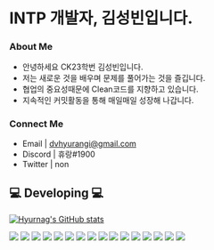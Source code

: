 # INTP 개발자, 김성빈입니다.

### About Me
- 안녕하세요 CK23학번 김성빈입니다.
- 저는 새로운 것을 배우며 문제를 풀어가는 것을 즐깁니다.
- 협업의 중요성때문에 Clean코드를 지향하고 있습니다.
- 지속적인 커밋활동을 통해 매일매일 성장해 나갑니다.

### Connect Me
- Email | dvhyurangi@gmail.com
- Discord | 휴랑#1900
- Twitter | non


## 💻 Developing 💻
 
[![Hyurnag's GitHub stats](https://github-readme-stats.vercel.app/api?username=Hyurang&theme=dark&count_private=true&show_icons=true)](https://github.com/Hyurang/) 
 
 <!--C-->
<img src="https://img.shields.io/badge/C-A8B9CC?style=for-the-badge&logo=C&logoColor=white">
  
 <!--C++-->
<img src="https://img.shields.io/badge/C++-00599C?style=for-the-badge&logo=C++&logoColor=white">
  
 <!--C#-->
<img src="https://img.shields.io/badge/표시할이름-색상?style=for-the-badge&logo=기술스택아이콘&logoColor=white">
 
 <!--Python-->
 <img src="https://img.shields.io/badge/표시할이름-색상?style=for-the-badge&logo=기술스택아이콘&logoColor=white">
 
 <!--OPEN CV-->
<img src="https://img.shields.io/badge/표시할이름-색상?style=for-the-badge&logo=기술스택아이콘&logoColor=white">
  
 <!--Pytorch-->
<img src="https://img.shields.io/badge/표시할이름-색상?style=for-the-badge&logo=기술스택아이콘&logoColor=white">
  
 <!--tensorflow-->
<img src="https://img.shields.io/badge/표시할이름-색상?style=for-the-badge&logo=기술스택아이콘&logoColor=white">
                 
 <!--android-->
<img src="https://img.shields.io/badge/표시할이름-색상?style=for-the-badge&logo=기술스택아이콘&logoColor=white">
  
 <!--arduino-->
<img src="https://img.shields.io/badge/표시할이름-색상?style=for-the-badge&logo=기술스택아이콘&logoColor=white">

 <!--HTML-->
 <img src="https://img.shields.io/badge/표시할이름-색상?style=for-the-badge&logo=기술스택아이콘&logoColor=white">

 <!--CSS3-->
 <img src="https://img.shields.io/badge/표시할이름-색상?style=for-the-badge&logo=기술스택아이콘&logoColor=white">
  
 <!--JAVA-->
<img src="https://img.shields.io/badge/표시할이름-색상?style=for-the-badge&logo=기술스택아이콘&logoColor=white">
  
 <!--JAVASCRIPT-->
<img src="https://img.shields.io/badge/표시할이름-색상?style=for-the-badge&logo=기술스택아이콘&logoColor=white">
  
 <!--NODE JS-->
 <img src="https://img.shields.io/badge/표시할이름-색상?style=for-the-badge&logo=기술스택아이콘&logoColor=white">
  
 <!--unity-->
<img src="https://img.shields.io/badge/표시할이름-색상?style=for-the-badge&logo=기술스택아이콘&logoColor=white">
  
 <!--unrealengine-->
<img src="https://img.shields.io/badge/표시할이름-색상?style=for-the-badge&logo=기술스택아이콘&logoColor=white">
